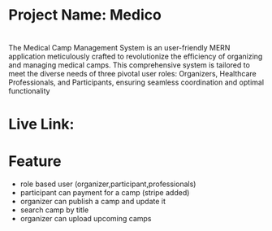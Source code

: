 # Project Name: Medico

# 
The Medical Camp Management System is an user-friendly MERN
application meticulously crafted to revolutionize the efficiency of organizing and 
managing medical camps. This comprehensive system is tailored to meet the diverse 
needs of three pivotal user roles: Organizers, Healthcare Professionals, 
and Participants, ensuring seamless coordination and optimal functionality

# Live Link:

# Feature
- role based user (organizer,participant,professionals)
- participant can payment for a camp (stripe added)
- organizer can publish a camp and update it
- search camp by title
- organizer can upload upcoming camps